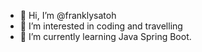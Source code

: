 - 👋 Hi, I’m @franklysatoh
- 👀 I’m interested in coding and travelling
- 🌱 I’m currently learning Java Spring Boot.

<!---
franklysatoh/franklysatoh is a ✨ special ✨ repository because its `README.md` (this file) appears on your GitHub profile.
You can click the Preview link to take a look at your changes.
--->
